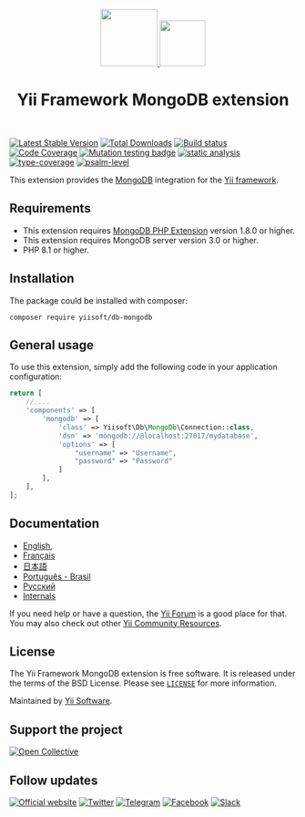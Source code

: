 <p align="center">
    <a href="https://github.com/yiisoft" target="_blank">
        <img src="https://yiisoft.github.io/docs/images/yii_logo.svg" height="100px">
    </a>
    <a href="https://www.mongodb.com/" target="_blank" rel="external">
        <img src="https://webassets.mongodb.com/_com_assets/cms/mongodb-logo-rgb-j6w271g1xn.jpg" height="80px">
    </a>
    <h1 align="center">Yii Framework MongoDB extension</h1>
    <br>
</p>

[![Latest Stable Version](https://poser.pugx.org/yiisoft/db-mongodb/v/stable.png)](https://packagist.org/packages/yiisoft/db-mongodb)
[![Total Downloads](https://poser.pugx.org/yiisoft/db-mongodb/downloads.png)](https://packagist.org/packages/yiisoft/db-mongodb)
[![Build status](https://github.com/yiisoft/db-mongodb/workflows/build/badge.svg)](https://github.com/yiisoft/db-mongodb/actions?query=workflow%3Abuild)
[![Code Coverage](https://codecov.io/gh/yiisoft/db-mongodb/branch/master/graph/badge.svg)](https://codecov.io/gh/yiisoft/db-mongodb)
[![Mutation testing badge](https://img.shields.io/endpoint?style=flat&url=https%3A%2F%2Fbadge-api.stryker-mutator.io%2Fgithub.com%2Fyiisoft%2Fdb-mongodb%2Fmaster)](https://dashboard.stryker-mutator.io/reports/github.com/yiisoft/db-mongodb/master)
[![static analysis](https://github.com/yiisoft/db-mongodb/workflows/static%20analysis/badge.svg)](https://github.com/yiisoft/db-mongodb/actions?query=workflow%3A%22static+analysis%22)
[![type-coverage](https://shepherd.dev/github/yiisoft/db-mongodb/coverage.svg)](https://shepherd.dev/github/yiisoft/db-mongodb)
[![psalm-level](https://shepherd.dev/github/yiisoft/db-mongodb/level.svg)](https://shepherd.dev/github/yiisoft/db-mongodb)

This extension provides the [MongoDB](https://www.mongodb.com/) integration for the [Yii framework](http://www.yiiframework.com).

## Requirements

- This extension requires [MongoDB PHP Extension](http://us1.php.net/manual/en/set.mongodb.php) version 1.8.0 or higher.
- This extension requires MongoDB server version 3.0 or higher.
- PHP 8.1 or higher.

## Installation

The package could be installed with composer:

```shell
composer require yiisoft/db-mongodb
```

## General usage

To use this extension, simply add the following code in your application configuration:

```php
return [
    //....
    'components' => [
        'mongodb' => [
            'class' => Yiisoft\Db\MongoDb\Connection::class,
            'dsn' => 'mongodb://@localhost:27017/mydatabase',
            'options' => [
                "username" => "Username",
                "password" => "Password"
            ]
        ],
    ],
];
```

## Documentation

- [English](docs/guide/en/README.md), 
- [Français](docs/guide/fr/README.md)
- [日本語](docs/guide/ja/README.md)
- [Português - Brasil](docs/guide/pt-BR/README.md)
- [Русский](docs/guide/ru/README.md)
- [Internals](docs/internals.md)

If you need help or have a question, the [Yii Forum](https://forum.yiiframework.com/c/yii-3-0/63) is a good place
for that. You may also check out other [Yii Community Resources](https://www.yiiframework.com/community).

## License

The Yii Framework MongoDB extension is free software. It is released under the terms of the BSD License.
Please see [`LICENSE`](./LICENSE.md) for more information.

Maintained by [Yii Software](https://www.yiiframework.com/).

## Support the project

[![Open Collective](https://img.shields.io/badge/Open%20Collective-sponsor-7eadf1?logo=open%20collective&logoColor=7eadf1&labelColor=555555)](https://opencollective.com/yiisoft)

## Follow updates

[![Official website](https://img.shields.io/badge/Powered_by-Yii_Framework-green.svg?style=flat)](https://www.yiiframework.com/)
[![Twitter](https://img.shields.io/badge/twitter-follow-1DA1F2?logo=twitter&logoColor=1DA1F2&labelColor=555555?style=flat)](https://twitter.com/yiiframework)
[![Telegram](https://img.shields.io/badge/telegram-join-1DA1F2?style=flat&logo=telegram)](https://t.me/yii3en)
[![Facebook](https://img.shields.io/badge/facebook-join-1DA1F2?style=flat&logo=facebook&logoColor=ffffff)](https://www.facebook.com/groups/yiitalk)
[![Slack](https://img.shields.io/badge/slack-join-1DA1F2?style=flat&logo=slack)](https://yiiframework.com/go/slack)

